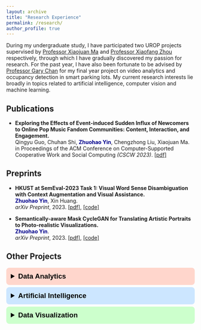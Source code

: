 ```yaml
---
layout: archive
title: "Research Experience"
permalink: /research/
author_profile: true
---
```


During my undergraduate study, I have participated two UROP projects supervised by [Professor Xiaojuan Ma](https://www.cse.ust.hk/~mxj/) and [Professor Xiaofang Zhou](https://sites.google.com/view/xiaofang-zhou) respectively, through which I have gradually discovered my passion for research. For the past year, I have also been fortunate to be advised by [Professor Gary Chan](https://www.cse.ust.hk/~gchan/) for my final year project on video analytics and occupancy detection in smart parking lots. My current research interests lie broadly in topics related to artificial intelligence, computer vision and machine learning.

## Publications

- **Exploring the Effects of Event-induced Sudden Influx of Newcomers to Online Pop Music Fandom Communities: Content, Interaction, and Engagement.**\
Qingyu Guo, Chuhan Shi, <span style="color:darkblue">**Zhuohao Yin**</span>, Chengzhong Liu, Xiaojuan Ma.\
in Proceedings of the ACM Conference on Computer-Supported Cooperative Work and Social Computing *(CSCW 2023)*. [[pdf]](https://dl.acm.org/doi/10.1145/3610063)

## Preprints

- **HKUST at SemEval-2023 Task 1: Visual Word Sense Disambiguation with Context Augmentation and Visual Assistance.**\
<span style="color:darkblue">**Zhuohao Yin**</span>, Xin Huang.\
*arXiv Preprint*, 2023. [[pdf]](https://arxiv.org/pdf/2311.18273.pdf), [[code]](https://github.com/Thomas-YIN/SemEval-2023-Task1)

- **Semantically-aware Mask CycleGAN for Translating Artistic Portraits to Photo-realistic Visualizations.**\
<span style="color:darkblue">**Zhuohao Yin**</span>.\
*arXiv Preprint*, 2023. [[pdf]](https://arxiv.org/pdf/2306.06577.pdf), [[code]](https://github.com/Thomas-YIN/Semantically-aware-Mask-CycleGAN)

## Other Projects

<details class="label da">
<summary class="summary">
Data Analytics
</summary>

- **Big Data Analytics on Trip Advisor Hotel Ratings and Reviews.** <em style="float:right">Oct. 2023 - Dec. 2023</em>\
*(Course Project, instructor: [Professor Ki Chan](https://www.cse.ust.hk/~kccecia/))*. [[pdf]](http://thomas-yin.github.io/files/msbd5001_report.pdf)
</details>

<details class="label ai">
<summary class="summary">
Artificial Intelligence
</summary>

<div markdown="1">

- **Real-time Parking Vacancy Detection System Using Fisheye Cameras.** <em style="float:right">Jun. 2022 - Apr. 2023</em>\
*(Final Year Project, advisor: [Professor Gary Chan](https://www.cse.ust.hk/~gchan/))*. [[pdf]](http://thomas-yin.github.io/files/report.pdf), [[code]](https://github.com/lzr5198/carpark-vacancy-detection-system), [[demo]](https://www.youtube.com/watch?v=KC4RcZ52hQg)
    - Team members: Qihao He, Zhaorun Lin, Zhuohao Yin, Siyuan Zhou.
    - Won the **Best FYP Award** in the year of 2022-2023.
    
</div>

- **Multi-agent Path-finding System.** <em style="float:right">Mar. 2022 - Apr. 2022</em>\
*(Course Project, instructor: [Professor Fangzhen Lin](https://cse.hkust.edu.hk/~flin/))*. [[code]](https://github.com/Thomas-YIN/Multi-agent-Path-finding-System)
</details>

<details class="label dv">
<summary class="summary">
Data Visualization
</summary>

- **Large-Scale Spatiotemporal Data Analytics and Learning.** <em style="float:right">Sep. 2022 - Dec. 2022</em>\
*(UROP Project, advisor: [Professor Xiaofang Zhou](https://sites.google.com/view/xiaofang-zhou))*. [[code]](https://github.com/Thomas-YIN/Large-Scale-Spatiotemporal-Data-Analytics-and-Learning)
</details>



<style>
.summary{
    font-size: 14pt;
    font-weight: bold;
    font-family: Verdana, sans-serif;
}

.label {
  color: black;
  border-radius: 8px;
  padding: 12px;
  margin-bottom: 6px;
}

.da {background-color: #ffd6cc;} /* red */
.ai {background-color: #cce6ff;} /* Blue */
.dv {background-color: #ccffcc;} /* green */
.other {background-color: #e7e7e7; color: black;} /* Gray */
</style>

<!-- - **Big Data Analytics on Trip Advisor Hotel Ratings and Reviews.** <em style="float:right">Oct. 2023 - Dec. 2023</em>\
*(Course Project, instructor: [Professor Ki Chan](https://www.cse.ust.hk/~kccecia/))*. [[pdf]](http://thomas-yin.github.io/files/msbd5001_report.pdf)


- **Real-time Parking Vacancy Detection System Using Fisheye Cameras.** <em style="float:right">Jun. 2022 - Apr. 2023</em>\
*(Final Year Project, advisor: [Professor Gary Chan](https://www.cse.ust.hk/~gchan/))*. [[pdf]](http://thomas-yin.github.io/files/report.pdf), [[code]](https://github.com/lzr5198/carpark-vacancy-detection-system), [[demo]](https://www.youtube.com/watch?v=KC4RcZ52hQg)
    - Team members: Qihao He, Zhaorun Lin, Zhuohao Yin, Siyuan Zhou.
    - Won the Best FYP Award in the year of 2022-2023.

- **Large-Scale Spatiotemporal Data Analytics and Learning.** <em style="float:right">Sep. 2022 - Dec. 2022</em>\
*(UROP Project, advisor: [Professor Xiaofang Zhou](https://sites.google.com/view/xiaofang-zhou))*. [[code]](https://github.com/Thomas-YIN/Large-Scale-Spatiotemporal-Data-Analytics-and-Learning)
    
- **Classifying Wonders of the World Using Transfer Learning.** Oct. 2022 - Dec. 2022\
*(Course Project, instructor: [Professor Dit-Yan Yeung](https://sites.google.com/view/dyyeung))*. [[code]](https://github.com/Thomas-YIN/Classifying-Wonders-of-the-World-Using-Transfer-Learning)

- **Multi-agent Path-finding System.** <em style="float:right">Mar. 2022 - Apr. 2022</em>\
*(Course Project, instructor: [Professor Fangzhen Lin](https://cse.hkust.edu.hk/~flin/))*. [[code]](https://github.com/Thomas-YIN/Multi-agent-Path-finding-System) -->
